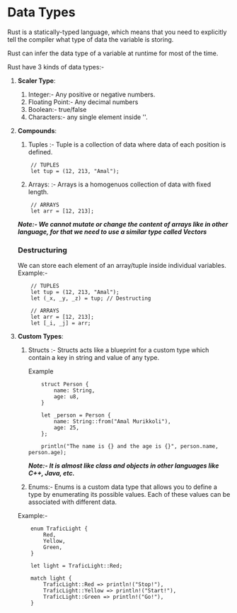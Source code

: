 # Data Types

Rust is a statically-typed language, which means that you need to explicitly tell the compiler what type of data the variable is storing.

Rust can infer the data type of a variable at runtime for most of the time.

Rust have 3 kinds of data types:-

1. **Scaler Type**: 
    1. Integer:- Any positive or negative numbers.
    2. Floating Point:- Any decimal numbers
    3. Boolean:- true/false
    4. Characters:- any single element inside ''.

2. **Compounds**:
    1. Tuples :- Tuple is a collection of data where data of each position is defined.

    ```
        // TUPLES
        let tup = (12, 213, "Amal");
    ```
    
    2. Arrays: :- Arrays is a homogenuos collection of data with fixed length.

    ```
        // ARRAYS
        let arr = [12, 213];
    ```
    ***Note:- We cannot mutate or change the content of arrays like in other language, for that we need to use a similar type called Vectors***

    ### Destructuring

    We can store each element of an array/tuple inside individual variables.
    Example:-
    ```
        // TUPLES
        let tup = (12, 213, "Amal");
        let (_x, _y, _z) = tup; // Destructing

        // ARRAYS
        let arr = [12, 213];
        let [_i, _j] = arr;
    ```

3. **Custom Types**:
    1. Structs :- Structs acts like a blueprint for a custom type which contain a key in string and value of any type.

        Example
        ```
            struct Person {
                name: String,
                age: u8,
            }

            let _person = Person {
                name: String::from("Amal Murikkoli"),
                age: 25,
            };

            println("The name is {} and the age is {}", person.name, person.age);
        ```
        ***Note:- It is almost like class and objects in other languages like C++, Java, etc.***

    2. Enums:- Enums is a custom data type that allows you to define a type by enumerating its possible values. Each of these values can be associated with different data.
    
    Example:-

    ```
        enum TraficLight {
            Red,
            Yellow,
            Green,
        }

        let light = TraficLight::Red;
    
        match light {
            TraficLight::Red => println!("Stop!"),
            TraficLight::Yellow => println!("Start!"),
            TraficLight::Green => println!("Go!"),
        }
    ```